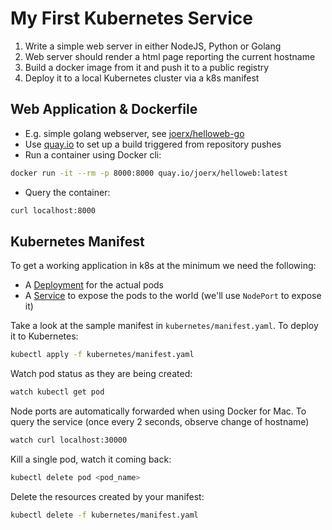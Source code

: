 # My First Kubernetes Service

1. Write a simple web server in either NodeJS, Python or Golang
1. Web server should render a html page reporting the current hostname
1. Build a docker image from it and push it to a public registry
1. Deploy it to a local Kubernetes cluster via a k8s manifest

## Web Application & Dockerfile

- E.g. simple golang webserver, see [joerx/helloweb-go](https://github.com/joerx/helloweb-go)
- Use [quay.io](https://quay.io/) to set up a build triggered from repository pushes
- Run a container using Docker cli:

```sh
docker run -it --rm -p 8000:8000 quay.io/joerx/helloweb:latest
```

- Query the container:

```sh
curl localhost:8000
```

## Kubernetes Manifest

To get a working application in k8s at the minimum we need the following:

- A [Deployment][1] for the actual pods
- A [Service][2] to expose the pods to the world (we'll use `NodePort` to expose it)

Take a look at the sample manifest in `kubernetes/manifest.yaml`. To deploy it to Kubernetes:

```sh
kubectl apply -f kubernetes/manifest.yaml
```

Watch pod status as they are being created:

```sh
watch kubectl get pod
```

Node ports are automatically forwarded when using Docker for Mac. To query the service (once every
2 seconds, observe change of hostname)

```sh
watch curl localhost:30000
```

Kill a single pod, watch it coming back:

```sh
kubectl delete pod <pod_name>
```

Delete the resources created by your manifest:

```sh
kubectl delete -f kubernetes/manifest.yaml
```

[1]:https://kubernetes.io/docs/concepts/workloads/controllers/deployment/
[2]:https://kubernetes.io/docs/concepts/services-networking/service/
